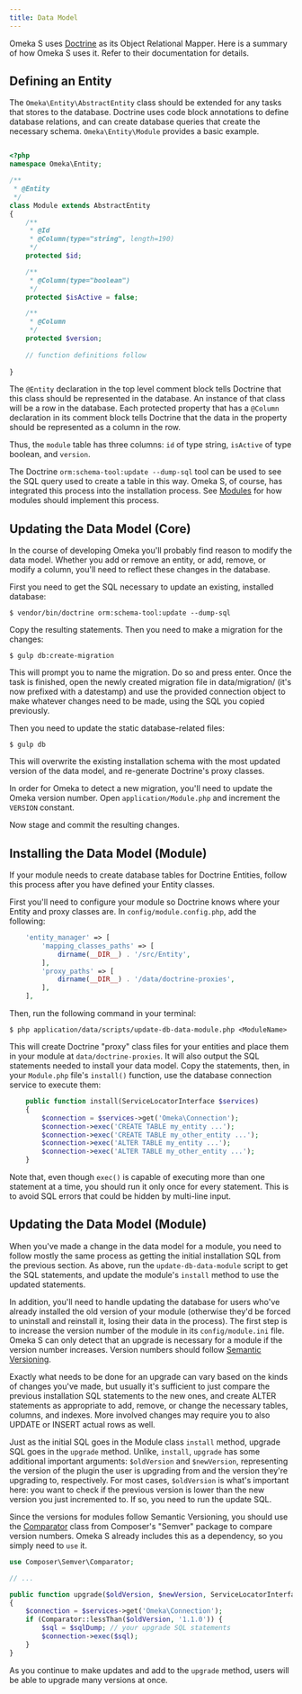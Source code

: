 ```yaml
---
title: Data Model
---
```


Omeka S uses [Doctrine](http://www.doctrine-project.org/) as its Object Relational Mapper. Here is a summary of how Omeka S uses it. Refer to their documentation for details.

## Defining an Entity

The `Omeka\Entity\AbstractEntity` class should be extended for any tasks that stores to the database. Doctrine uses code block annotations to define database relations, and can create database queries that create the necessary schema. `Omeka\Entity\Module` provides a basic example.


```php

<?php
namespace Omeka\Entity;

/**
 * @Entity
 */
class Module extends AbstractEntity
{
    /**
     * @Id
     * @Column(type="string", length=190)
     */
    protected $id;

    /**
     * @Column(type="boolean")
     */
    protected $isActive = false;

    /**
     * @Column
     */
    protected $version;
    
    // function definitions follow
    
}
```

The `@Entity` declaration in the top level comment block tells Doctrine that this class should be represented in the database. An instance of that class will be a row in the database. Each protected property that has a `@Column` declaration in its comment block tells Doctrine that the data in the property should be represented as a column in the row.

Thus, the `module` table has three columns: `id` of type string, `isActive` of type boolean, and `version`.

The Doctrine `orm:schema-tool:update --dump-sql` tool can be used to see the SQL query used to create a table in this way. Omeka S, of course, has integrated this process into the installation process. See [Modules](../modules/doctrine_and_entities.md) for how modules should implement this process.

## Updating the Data Model (Core)

In the course of developing Omeka you'll probably find reason to modify the data model. Whether you add or remove an entity, or add, remove, or modify a column, you'll need to reflect these changes in the database.

First you need to get the SQL necessary to update an existing, installed database:

    $ vendor/bin/doctrine orm:schema-tool:update --dump-sql

Copy the resulting statements. Then you need to make a migration for the changes:

    $ gulp db:create-migration

This will prompt you to name the migration. Do so and press enter. Once the task is finished, open the newly created migration file in data/migration/ (it's now prefixed with a datestamp) and use the provided connection object to make whatever changes need to be made, using the SQL you copied previously.

Then you need to update the static database-related files:

    $ gulp db

This will overwrite the existing installation schema with the most updated version of the data model, and re-generate Doctrine's proxy classes.

In order for Omeka to detect a new migration, you'll need to update the Omeka version number. Open `application/Module.php` and increment the `VERSION` constant.

Now stage and commit the resulting changes.

## Installing the Data Model (Module)

If your module needs to create database tables for Doctrine Entities, follow this
process after you have defined your Entity classes.

First you'll need to configure your module so Doctrine knows where your Entity and
proxy classes are. In `config/module.config.php`, add the following:

```php
    'entity_manager' => [
        'mapping_classes_paths' => [
            dirname(__DIR__) . '/src/Entity',
        ],
        'proxy_paths' => [
            dirname(__DIR__) . '/data/doctrine-proxies',
        ],
    ],
```

Then, run the following command in your terminal:

    $ php application/data/scripts/update-db-data-module.php <ModuleName>

This will create Doctrine "proxy" class files for your entities and place them in
your module at `data/doctrine-proxies`. It will also output the SQL statements needed
to install your data model. Copy the statements, then, in your `Module.php` file's
`install()` function, use the database connection service to execute them:

```php
    public function install(ServiceLocatorInterface $services)
    {
        $connection = $services->get('Omeka\Connection');
        $connection->exec('CREATE TABLE my_entity ...');
        $connection->exec('CREATE TABLE my_other_entity ...');
        $connection->exec('ALTER TABLE my_entity ...');
        $connection->exec('ALTER TABLE my_other_entity ...');
    }
```

Note that, even though `exec()` is capable of executing more than one statement
at a time, you should run it only once for every statement. This is to avoid SQL
errors that could be hidden by multi-line input.

## Updating the Data Model (Module)

When you've made a change in the data model for a module, you need to follow mostly
the same process as getting the initial installation SQL from the previous section.
As above, run the `update-db-data-module` script to get the SQL statements, and
update the module's `install` method to use the updated statements.

In addition, you'll need to handle updating the database for users who've already
installed the old version of your module (otherwise they'd be forced to uninstall
and reinstall it, losing their data in the process). The first step is to increase
the version number of the module in its `config/module.ini` file. Omeka S can only
detect that an upgrade is necessary for a module if the version number increases.
Version numbers should follow [Semantic Versioning](http://semver.org/).

Exactly what needs to be done for an upgrade can vary based on the kinds of changes
you've made, but usually it's sufficient to just compare the previous installation
SQL statements to the new ones, and create ALTER statements as appropriate to add,
remove, or change the necessary tables, columns, and indexes. More involved changes
may require you to also UPDATE or INSERT actual rows as well.

Just as the initial SQL goes in the Module class `install` method, upgrade SQL goes
in the `upgrade` method. Unlike, `install`, `upgrade` has some additional important
arguments: `$oldVersion` and `$newVersion`, representing the version of the plugin
the user is upgrading from and the version they're upgrading to, respectively. For
most cases, `$oldVersion` is what's important here: you want to check if the previous
version is lower than the new version you just incremented to. If so, you need to
run the update SQL.

Since the versions for modules follow Semantic Versioning, you should use the [Comparator](https://github.com/composer/semver#comparator)
class from Composer's "Semver" package to compare version numbers. Omeka S already
includes this as a dependency, so you simply need to `use` it.

```php
use Composer\Semver\Comparator;

// ...

public function upgrade($oldVersion, $newVersion, ServiceLocatorInterface $services)
{
    $connection = $services->get('Omeka\Connection');
    if (Comparator::lessThan($oldVersion, '1.1.0')) { 
        $sql = $sqlDump; // your upgrade SQL statements 
        $connection->exec($sql);
    }
}
```

As you continue to make updates and add to the `upgrade` method, users will be able
to upgrade many versions at once.

